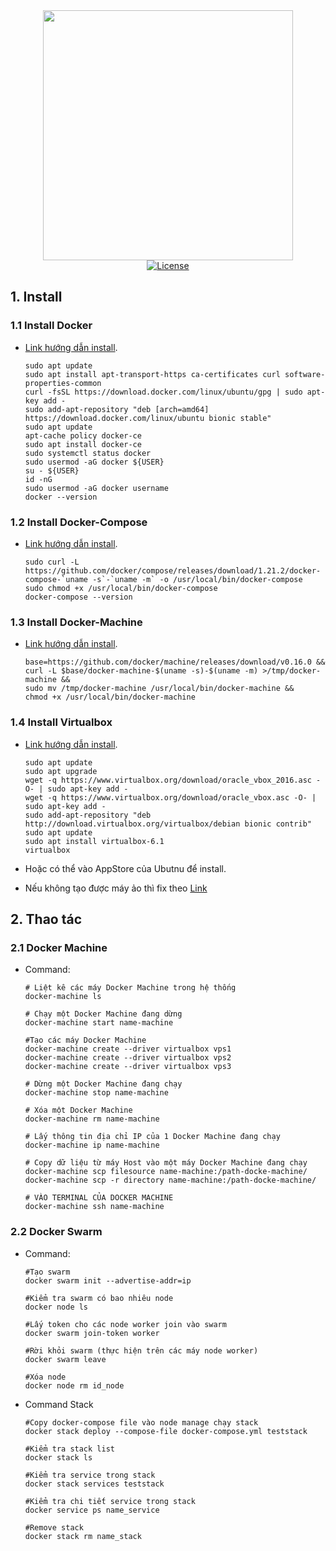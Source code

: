 <div align="center">
  <img src="https://123job.vn/images/logo/logo349x137tim.png" width="400">
</div>

<div align="center">
    <a href="https://packagist.org/packages/laravel/framework"><img src="https://poser.pugx.org/laravel/framework/license.svg" alt="License"></a>
</div>

## 1. Install

### 1.1 Install Docker
- [Link hướng dẫn install](https://www.digitalocean.com/community/tutorials/how-to-install-and-use-docker-on-ubuntu-18-04).
    ```
    sudo apt update
    sudo apt install apt-transport-https ca-certificates curl software-properties-common
    curl -fsSL https://download.docker.com/linux/ubuntu/gpg | sudo apt-key add -
    sudo add-apt-repository "deb [arch=amd64] https://download.docker.com/linux/ubuntu bionic stable"
    sudo apt update
    apt-cache policy docker-ce
    sudo apt install docker-ce
    sudo systemctl status docker
    sudo usermod -aG docker ${USER}
    su - ${USER}
    id -nG
    sudo usermod -aG docker username
    docker --version
    ```
### 1.2 Install Docker-Compose
- [Link hướng dẫn install](https://www.digitalocean.com/community/tutorials/how-to-install-docker-compose-on-ubuntu-18-04).
    ```
    sudo curl -L https://github.com/docker/compose/releases/download/1.21.2/docker-compose-`uname -s`-`uname -m` -o /usr/local/bin/docker-compose
    sudo chmod +x /usr/local/bin/docker-compose
    docker-compose --version
    ```
### 1.3 Install Docker-Machine
- [Link hướng dẫn install](https://upcloud.com/community/tutorials/get-started-docker-machine/).
    ```
    base=https://github.com/docker/machine/releases/download/v0.16.0 &&
    curl -L $base/docker-machine-$(uname -s)-$(uname -m) >/tmp/docker-machine &&
    sudo mv /tmp/docker-machine /usr/local/bin/docker-machine &&
    chmod +x /usr/local/bin/docker-machine
    ```

### 1.4 Install Virtualbox
- [Link hướng dẫn install](https://tecadmin.net/install-virtualbox-on-ubuntu-18-04/).
    ```
    sudo apt update
    sudo apt upgrade
    wget -q https://www.virtualbox.org/download/oracle_vbox_2016.asc -O- | sudo apt-key add -
    wget -q https://www.virtualbox.org/download/oracle_vbox.asc -O- | sudo apt-key add -
    sudo add-apt-repository "deb http://download.virtualbox.org/virtualbox/debian bionic contrib"
    sudo apt update
    sudo apt install virtualbox-6.1  
    virtualbox
    ```
- Hoặc có thể vào AppStore của Ubutnu để install.

- Nếu không tạo được máy ảo thì fix theo [Link](https://askubuntu.com/questions/920689/how-to-fix-modprobe-vboxdrv-error-in-virtualbox)

## 2. Thao tác
### 2.1 Docker Machine
- Command:
    ```
    # Liệt kê các máy Docker Machine trong hệ thống
    docker-machine ls
    
    # Chạy một Docker Machine đang dừng
    docker-machine start name-machine
  
    #Tạo các máy Docker Machine
    docker-machine create --driver virtualbox vps1
    docker-machine create --driver virtualbox vps2
    docker-machine create --driver virtualbox vps3
    
    # Dừng một Docker Machine đang chạy
    docker-machine stop name-machine
    
    # Xóa một Docker Machine
    docker-machine rm name-machine
    
    # Lấy thông tin địa chỉ IP của 1 Docker Machine đang chạy
    docker-machine ip name-machine
    
    # Copy dữ liệu từ máy Host vào một máy Docker Machine đang chạy
    docker-machine scp filesource name-machine:/path-docke-machine/
    docker-machine scp -r directory name-machine:/path-docke-machine/
    
    # VÀO TERMINAL CỦA DOCKER MACHINE
    docker-machine ssh name-machine
    ```

### 2.2 Docker Swarm
- Command:
    ``` 
    #Tạo swarm
    docker swarm init --advertise-addr=ip
    
    #Kiểm tra swarm có bao nhiêu node
    docker node ls
    
    #Lấy token cho các node worker join vào swarm
    docker swarm join-token worker
    
    #Rời khỏi swarm (thực hiện trên các máy node worker)
    docker swarm leave
  
    #Xóa node 
    docker node rm id_node
    
    ```
- Command Stack
    ```
    #Copy docker-compose file vào node manage chạy stack
    docker stack deploy --compose-file docker-compose.yml teststack
    
    #Kiểm tra stack list
    docker stack ls
    
    #Kiểm tra service trong stack
    docker stack services teststack
  
    #Kiểm tra chi tiết service trong stack
    docker service ps name_service
  
    #Remove stack
    docker stack rm name_stack
    ```



